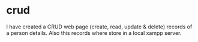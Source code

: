 # crud
I have created a CRUD web page (create, read, update &amp; delete) records of a person details. Also this records where store in a local xampp server.
